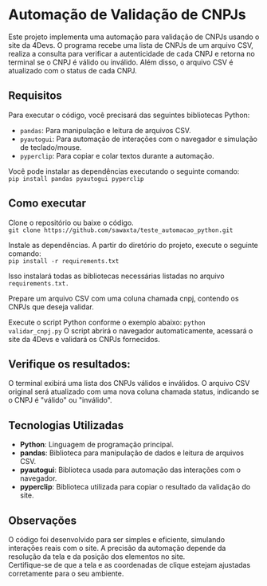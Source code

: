 # Automação de Validação de CNPJs

Este projeto implementa uma automação para validação de CNPJs usando o site da 4Devs. O programa recebe uma lista de CNPJs de um arquivo CSV, realiza a consulta para verificar a autenticidade de cada CNPJ e retorna no terminal se o CNPJ é válido ou inválido. Além disso, o arquivo CSV é atualizado com o status de cada CNPJ.

## Requisitos

Para executar o código, você precisará das seguintes bibliotecas Python:

- `pandas`: Para manipulação e leitura de arquivos CSV.
- `pyautogui`: Para automação de interações com o navegador e simulação de teclado/mouse.
- `pyperclip`: Para copiar e colar textos durante a automação.

Você pode instalar as dependências executando o seguinte comando:
<br>`
pip install pandas pyautogui pyperclip
`
## Como executar
Clone o repositório ou baixe o código.
<br>`
git clone https://github.com/sawaxta/teste_automacao_python.git
`

Instale as dependências. A partir do diretório do projeto, execute o seguinte comando:
<br>`
pip install -r requirements.txt
`

Isso instalará todas as bibliotecas necessárias listadas no arquivo `requirements.txt.`

Prepare um arquivo CSV com uma coluna chamada cnpj, contendo os CNPJs que deseja validar.

Execute o script Python conforme o exemplo abaixo:
`
python validar_cnpj.py
`
O script abrirá o navegador automaticamente, acessará o site da 4Devs e validará os CNPJs fornecidos.

## Verifique os resultados:
O terminal exibirá uma lista dos CNPJs válidos e inválidos.
O arquivo CSV original será atualizado com uma nova coluna chamada status, indicando se o CNPJ é "válido" ou "inválido".

## Tecnologias Utilizadas

- **Python**: Linguagem de programação principal.  
- **pandas**: Biblioteca para manipulação de dados e leitura de arquivos CSV.  
- **pyautogui**: Biblioteca usada para automação das interações com o navegador.  
- **pyperclip**: Biblioteca utilizada para copiar o resultado da validação do site.

## Observações

O código foi desenvolvido para ser simples e eficiente, simulando interações reais com o site. A precisão da automação depende da resolução da tela e da posição dos elementos no site.  
Certifique-se de que a tela e as coordenadas de clique estejam ajustadas corretamente para o seu ambiente.

